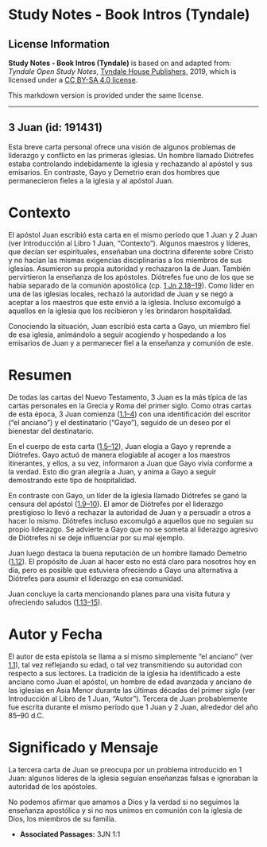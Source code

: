# Study Notes - Book Intros (Tyndale)

## License Information

**Study Notes - Book Intros (Tyndale)** is based on and adapted from: _Tyndale Open Study Notes_, [Tyndale House Publishers](https://tyndaleopenresources.com/), 2019, which is licensed under a [CC BY-SA 4.0 license](https://creativecommons.org/licenses/by-sa/4.0/legalcode.en).

This markdown version is provided under the same license.



--------------------------------

## 3 Juan (id: 191431)

Esta breve carta personal ofrece una visión de algunos problemas de liderazgo y conflicto en las primeras iglesias. Un hombre llamado Diótrefes estaba controlando indebidamente la iglesia y rechazando al apóstol y sus emisarios. En contraste, Gayo y Demetrio eran dos hombres que permanecieron fieles a la iglesia y al apóstol Juan.

Contexto
========

El apóstol Juan escribió esta carta en el mismo período que 1 Juan y 2 Juan (ver Introducción al Libro 1 Juan, “Contexto”). Algunos maestros y líderes, que decían ser espirituales, enseñaban una doctrina diferente sobre Cristo y no hacían las mismas exigencias disciplinarias a los miembros de sus iglesias. Asumieron su propia autoridad y rechazaron la de Juan. También pervirtieron la enseñanza de los apóstoles. Diótrefes fue uno de los que se había separado de la comunión apostólica (cp. [1 Jn 2\.18–19](https://ref.ly/1John2:18-1John2:19)). Como líder en una de las iglesias locales, rechazó la autoridad de Juan y se negó a aceptar a los maestros que este envió a la iglesia. Incluso excomulgó a aquellos en la iglesia que los recibieron y les brindaron hospitalidad.

Conociendo la situación, Juan escribió esta carta a Gayo, un miembro fiel de esa iglesia, animándolo a seguir acogiendo y hospedando a los emisarios de Juan y a permanecer fiel a la enseñanza y comunión de este.

Resumen
=======

De todas las cartas del Nuevo Testamento, 3 Juan es la más típica de las cartas personales en la Grecia y Roma del primer siglo. Como otras cartas de esta época, 3 Juan comienza ([1\.1–4](https://ref.ly/3John1:1-3John1:4)) con una identificación del escritor (“el anciano”) y el destinatario (“Gayo”), seguido de un deseo por el bienestar del destinatario.

En el cuerpo de esta carta ([1\.5–12](https://ref.ly/3John1:5-3John1:12)), Juan elogia a Gayo y reprende a Diótrefes. Gayo actuó de manera elogiable al acoger a los maestros itinerantes, y ellos, a su vez, informaron a Juan que Gayo vivía conforme a la verdad. Esto dio gran alegría a Juan, y anima a Gayo a seguir demostrando este tipo de hospitalidad.

En contraste con Gayo, un líder de la iglesia llamado Diótrefes se ganó la censura del apóstol ([1\.9–10](https://ref.ly/3John1:9-3John1:10)). El amor de Diótrefes por el liderazgo prestigioso lo llevó a rechazar la autoridad de Juan y a persuadir a otros a hacer lo mismo. Diótrefes incluso excomulgó a aquellos que no seguían su propio liderazgo. Se advierte a Gayo que no se someta al liderazgo agresivo de Diótrefes ni se deje influenciar por su mal ejemplo.

Juan luego destaca la buena reputación de un hombre llamado Demetrio ([1\.12](https://ref.ly/3John1:12)). El propósito de Juan al hacer esto no está claro para nosotros hoy en día, pero es posible que estuviera ofreciendo a Gayo una alternativa a Diótrefes para asumir el liderazgo en esa comunidad.

Juan concluye la carta mencionando planes para una visita futura y ofreciendo saludos ([1\.13–15](https://ref.ly/3John1:13-3John1:15)).

Autor y Fecha
=============

El autor de esta epístola se llama a sí mismo simplemente “el anciano” (ver [1\.1](https://ref.ly/3John1:1)), tal vez reflejando su edad, o tal vez transmitiendo su autoridad con respecto a sus lectores. La tradición de la iglesia ha identificado a este anciano como Juan el apóstol, un hombre de edad avanzada y anciano de las iglesias en Asia Menor durante las últimas décadas del primer siglo (ver Introducción al Libro de 1 Juan, “Autor”). Tercera de Juan probablemente fue escrita durante el mismo período que 1 Juan y 2 Juan, alrededor del año 85–90 d.C.

Significado y Mensaje
=====================

La tercera carta de Juan se preocupa por un problema introducido en 1 Juan: algunos líderes de la iglesia seguían enseñanzas falsas e ignoraban la autoridad de los apóstoles.

No podemos afirmar que amamos a Dios y la verdad si no seguimos la enseñanza apostólica y si no nos unimos en comunión con la iglesia de Dios, los miembros de su familia.

* **Associated Passages:** 3JN 1:1

